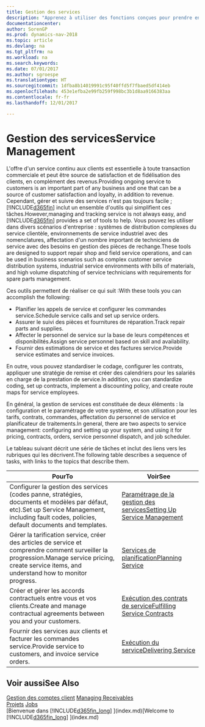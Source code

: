 ```yaml
---
title: Gestion des services
description: "Apprenez à utiliser des fonctions conçues pour prendre en charge les opérations de l'atelier de réparation et du service clientèle."
documentationcenter: 
author: SorenGP
ms.prod: dynamics-nav-2018
ms.topic: article
ms.devlang: na
ms.tgt_pltfrm: na
ms.workload: na
ms.search.keywords: 
ms.date: 07/01/2017
ms.author: sgroespe
ms.translationtype: HT
ms.sourcegitcommit: 1dfba8b14019991c95f40ffd5f7fbaed5df414eb
ms.openlocfilehash: 453e1efba2e99fb259f998bc3b1d8aa9166383aa
ms.contentlocale: fr-fr
ms.lasthandoff: 12/01/2017

---
```

# <a name="service-management"></a><span data-ttu-id="61073-103">Gestion des services</span><span class="sxs-lookup"><span data-stu-id="61073-103">Service Management</span></span>
<span data-ttu-id="61073-104">L'offre d'un service continu aux clients est essentielle à toute transaction commerciale et peut être source de satisfaction et de fidélisation des clients, en complément des revenus.</span><span class="sxs-lookup"><span data-stu-id="61073-104">Providing ongoing service to customers is an important part of any business and one that can be a source of customer satisfaction and loyalty, in addition to revenue.</span></span> <span data-ttu-id="61073-105">Cependant, gérer et suivre des services n'est pas toujours facile ; [!INCLUDE[d365fin](includes/d365fin_md.md)] inclut un ensemble d'outils qui simplifient ces tâches.</span><span class="sxs-lookup"><span data-stu-id="61073-105">However,managing and tracking service is not always easy, and [!INCLUDE[d365fin](includes/d365fin_md.md)] provides a set of tools to help.</span></span> <span data-ttu-id="61073-106">Vous pouvez les utiliser dans divers scénarios d'entreprise : systèmes de distribution complexes du service clientèle, environnements de service industriel avec des nomenclatures, affectation d'un nombre important de techniciens de service avec des besoins en gestion des pièces de rechange.</span><span class="sxs-lookup"><span data-stu-id="61073-106">These tools are designed to support repair shop and field service operations, and can be used in business scenarios such as complex customer service distribution systems, industrial service environments with bills of materials, and high volume dispatching of service technicians with requirements for spare parts management.</span></span>  

 <span data-ttu-id="61073-107">Ces outils permettent de réaliser ce qui suit :</span><span class="sxs-lookup"><span data-stu-id="61073-107">With these tools you can accomplish the following:</span></span>  

* <span data-ttu-id="61073-108">Planifier les appels de service et configurer les commandes service.</span><span class="sxs-lookup"><span data-stu-id="61073-108">Schedule service calls and set up service orders.</span></span>  
* <span data-ttu-id="61073-109">Assurer le suivi des pièces et fournitures de réparation.</span><span class="sxs-lookup"><span data-stu-id="61073-109">Track repair parts and supplies.</span></span>  
* <span data-ttu-id="61073-110">Affecter le personnel de service sur la base de leurs compétences et disponibilités.</span><span class="sxs-lookup"><span data-stu-id="61073-110">Assign service personnel based on skill and availability.</span></span>  
* <span data-ttu-id="61073-111">Fournir des estimations de service et des factures service.</span><span class="sxs-lookup"><span data-stu-id="61073-111">Provide service estimates and service invoices.</span></span>  

<span data-ttu-id="61073-112">En outre, vous pouvez standardiser le codage, configurer les contrats, appliquer une stratégie de remise et créer des calendriers pour les salariés en charge de la prestation de service.</span><span class="sxs-lookup"><span data-stu-id="61073-112">In addition, you can standardize coding, set up contracts, implement a discounting policy, and create route maps for service employees.</span></span>  

<span data-ttu-id="61073-113">En général, la gestion de services est constituée de deux éléments : la configuration et le paramétrage de votre système, et son utilisation pour les tarifs, contrats, commandes, affectation du personnel de service et planificateur de traitements.</span><span class="sxs-lookup"><span data-stu-id="61073-113">In general, there are two aspects to service management: configuring and setting up your system, and using it for pricing, contracts, orders, service personnel dispatch, and job scheduler.</span></span>  

<span data-ttu-id="61073-114">Le tableau suivant décrit une série de tâches et inclut des liens vers les rubriques qui les décrivent.</span><span class="sxs-lookup"><span data-stu-id="61073-114">The following table describes a sequence of tasks, with links to the topics that describe them.</span></span>   

|<span data-ttu-id="61073-115">**Pour**</span><span class="sxs-lookup"><span data-stu-id="61073-115">**To**</span></span>|<span data-ttu-id="61073-116">**Voir**</span><span class="sxs-lookup"><span data-stu-id="61073-116">**See**</span></span>|  
|------------|-------------|  
|<span data-ttu-id="61073-117">Configurer la gestion des services (codes panne, stratégies, documents et modèles par défaut, etc).</span><span class="sxs-lookup"><span data-stu-id="61073-117">Set up Service Management, including fault codes, policies, default documents and templates.</span></span>|[<span data-ttu-id="61073-118">Paramétrage de la gestion des services</span><span class="sxs-lookup"><span data-stu-id="61073-118">Setting Up Service Management</span></span>](service-setup-service.md)|  
|<span data-ttu-id="61073-119">Gérer la tarification service, créer des articles de service et comprendre comment surveiller la progression.</span><span class="sxs-lookup"><span data-stu-id="61073-119">Manage service pricing, create service items, and understand how to monitor progress.</span></span>|[<span data-ttu-id="61073-120">Services de planification</span><span class="sxs-lookup"><span data-stu-id="61073-120">Planning Service</span></span>](service-plan-service.md)|  
|<span data-ttu-id="61073-121">Créer et gérer les accords contractuels entre vous et vos clients.</span><span class="sxs-lookup"><span data-stu-id="61073-121">Create and manage contractual agreements between you and your customers.</span></span>|[<span data-ttu-id="61073-122">Exécution des contrats de service</span><span class="sxs-lookup"><span data-stu-id="61073-122">Fulfilling Service Contracts</span></span>](service-fulfill-service-contracts.md)|  
|<span data-ttu-id="61073-123">Fournir des services aux clients et facturer les commandes service.</span><span class="sxs-lookup"><span data-stu-id="61073-123">Provide service to customers, and invoice service orders.</span></span>|[<span data-ttu-id="61073-124">Exécution du service</span><span class="sxs-lookup"><span data-stu-id="61073-124">Delivering Service</span></span>](service-deliver-service.md)|  

## <a name="see-also"></a><span data-ttu-id="61073-125">Voir aussi</span><span class="sxs-lookup"><span data-stu-id="61073-125">See Also</span></span>  
<span data-ttu-id="61073-126">[Gestion des comptes client](receivables-manage-receivables.md) </span><span class="sxs-lookup"><span data-stu-id="61073-126">[Managing Receivables](receivables-manage-receivables.md) </span></span>  
<span data-ttu-id="61073-127">[Projets](projects-how-create-jobs.md) </span><span class="sxs-lookup"><span data-stu-id="61073-127">[Jobs](projects-how-create-jobs.md) </span></span>  
<span data-ttu-id="61073-128">[Bienvenue dans [!INCLUDE[d365fin_long](includes/d365fin_long_md.md)] ](index.md)</span><span class="sxs-lookup"><span data-stu-id="61073-128">[Welcome to [!INCLUDE[d365fin_long](includes/d365fin_long_md.md)] ](index.md)</span></span>

